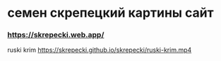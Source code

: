 # семен скрепецкий картины сайт
### https://skrepecki.web.app/ 
ruski krim https://skrepecki.github.io/skrepecki/ruski-krim.mp4
